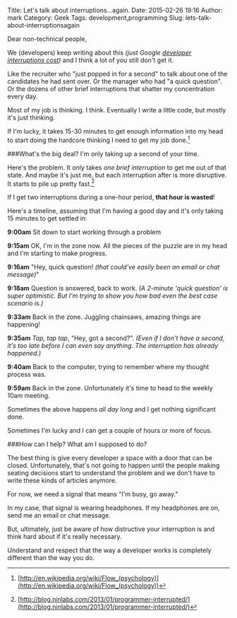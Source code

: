 Title: Let's talk about interruptions...again.
Date: 2015-02-26 19:16
Author: mark
Category: Geek
Tags: development,programming
Slug: lets-talk-about-interruptionsagain

Dear non-technical people,

We (developers) keep writing about this *(just Google [developer interruptions cost](https://www.google.com/?gws_rd=ssl#q=developer+interruptions+cost))* and I think a lot of you still don't get it.

Like the recruiter who "just popped in for a second" to talk about one of the candidates he had sent over. Or the manager who had "a quick question". Or the dozens of other brief interruptions that shatter my concentration every day.

Most of my job is thinking. I think. Eventually I write a little code, but mostly it's just thinking.

If I'm lucky, it takes 15-30 minutes to get enough information into my head to start doing the hardcore thinking I need to get my job done.[^1]

###What's the big deal? I'm only taking up a second of your time.

Here's the problem. It only takes *one brief interruption* to get me out of that state. And maybe it's just me, but each interruption after is more disruptive. It starts to pile up pretty fast.[^2]

If I get two interruptions during a one-hour period, **that hour is wasted**!

Here's a timeline, assuming that I'm having a good day and it's only taking 15 minutes to get settled in:

**9:00am** Sit down to start working through a problem

**9:15am** OK, I'm in the zone now. All the pieces of the puzzle are in my head and I'm starting to make progress.

**9:16am** "Hey, quick question! *(that could've easily been an email or chat message)*"

**9:18am** Question is answered, back to work. *(A 2-minute 'quick question' is super optimistic. But I'm trying to show you how bad even the best case scenario is.)*

**9:33am** Back in the zone. Juggling chainsaws, amazing things are happening!

**9:35am** *Tap, tap tap*, "Hey, got a second?". *(Even if I don't have a second, it's too late before I can even say anything. The interruption has already happened.)*

**9:40am** Back to the computer, trying to remember where my thought process was.

**9:59am** Back in the zone. Unfortunately it's time to head to the weekly 10am meeting.

Sometimes the above happens *all day long* and I get nothing significant done.

Sometimes I'm lucky and I can get a couple of hours or more of focus. 

###How can I help? What am I supposed to do?

The best thing is give every developer a space with a door that can be closed. Unfortunately, that's not going to happen until the people making seating decisions start to understand the problem and we don't have to write these kinds of articles anymore.

For now, we need a signal that means "I'm busy, go away."

In my case, that signal is wearing headphones.  If my headphones are on, send me an email or chat message. 

But, ultimately, just be aware of how distructive your interruption is and think hard about if it's really necessary. 

Understand and respect that the way a developer works is completely different than the way you do.

[^1]: [http://en.wikipedia.org/wiki/Flow_(psychology)](http://en.wikipedia.org/wiki/Flow_(psychology))
[^2]: [http://blog.ninlabs.com/2013/01/programmer-interrupted/](http://blog.ninlabs.com/2013/01/programmer-interrupted/)
